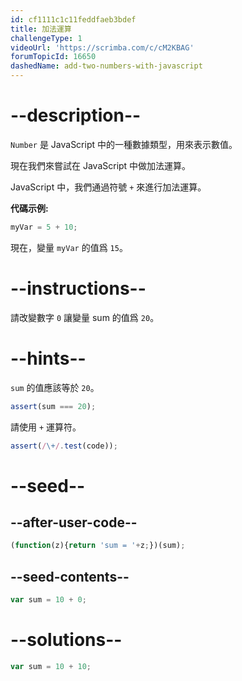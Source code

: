 ```yaml
---
id: cf1111c1c11feddfaeb3bdef
title: 加法運算
challengeType: 1
videoUrl: 'https://scrimba.com/c/cM2KBAG'
forumTopicId: 16650
dashedName: add-two-numbers-with-javascript
---
```


# --description--

`Number` 是 JavaScript 中的一種數據類型，用來表示數值。

現在我們來嘗試在 JavaScript 中做加法運算。

JavaScript 中，我們通過符號 `+` 來進行加法運算。

**代碼示例:**

```js
myVar = 5 + 10;
```

現在，變量 `myVar` 的值爲 `15`。

# --instructions--

請改變數字 `0` 讓變量 sum 的值爲 `20`。

# --hints--

`sum` 的值應該等於 `20`。

```js
assert(sum === 20);
```

請使用 `+` 運算符。

```js
assert(/\+/.test(code));
```

# --seed--

## --after-user-code--

```js
(function(z){return 'sum = '+z;})(sum);
```

## --seed-contents--

```js
var sum = 10 + 0;
```

# --solutions--

```js
var sum = 10 + 10;
```
